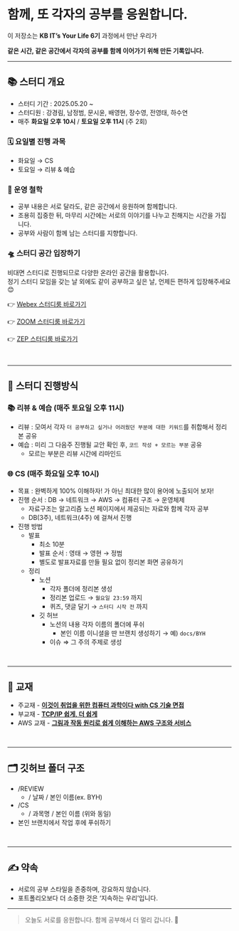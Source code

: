 # 함께, 또 각자의 공부를 응원합니다.

이 저장소는 **KB IT’s Your Life 6기** 과정에서 만난 우리가

**같은 시간, 같은 공간에서 각자의 공부를 함께 이어가기 위해 만든 기록입니다.**

---

## 📚 스터디 개요
- 스터디 기간 : 2025.05.20 ~
- 스터디원 : 강경림, 남정범, 문시윤, 배영현, 장수영, 전영태, 하수연
- 매주 **화요일 오후 10시** / **토요일 오후 11시** (주 2회)

### 🗓️ 요일별 진행 과목

- 화요일 → CS
- 토요일 → 리뷰 & 예습
  
### 🎯 운영 철학

- 공부 내용은 서로 달라도, 같은 공간에서 응원하며 함께합니다.
- 조용히 집중한 뒤, 마무리 시간에는 서로의 이야기를 나누고 친해지는 시간을 가집니다.
- 공부와 사람이 함께 남는 스터디를 지향합니다.

### 🛸 스터디 공간 입장하기

비대면 스터디로 진행되므로 다양한 온라인 공간을 활용합니다.
<br/>
정기 스터디 모임을 갖는 날 외에도 같이 공부하고 싶은 날, 언제든 편하게 입장해주세요 😊

👉 [Webex 스터디룸 바로가기](https://meet1576.webex.com/meet/pr26402902839)

👉 [ZOOM 스터디룸 바로가기](https://us05web.zoom.us/j/7768557399?pwd=eAwLGtB49gKbaalm5eb6LPC0xcBT3N.1)

👉 [ZEP 스터디룸 바로가기](https://zep.us/play/r7EOld?secret=202020)

<br/>

---

## 📘 스터디 진행방식

### 📚 리뷰 & 예습 (매주 토요일 오후 11시)

- 리뷰 : 모여서 각자 `더 공부하고 싶거나 어려웠던 부분에 대한 키워드`를 취합해서 정리본 공유
- 예습 : 미리 그 다음주 진행될 교안 확인 후, `코드 작성 + 모르는 부분` 공유
    - 모르는 부분은 리뷰 시간에 리마인드

### 🌐 CS  (매주 화요일 오후 10시)

- 목표 : 완벽하게 100% 이해하자! 가 아닌 최대한 많이 용어에 노출되어 보자!
- 진행 순서 : DB → 네트워크 → AWS → 컴퓨터 구조 → 운영체제
    - 자료구조는 알고리즘 노션 페이지에서 제공되는 자료와 함께 각자 공부
    - DB(3주), 네트워크(4주) 에 걸쳐서 진행
- 진행 방법
    - 발표
        - 최소 10분
        - 발표 순서 : 영태 → 영현 → 정범
        - 별도로 발표자료를 만들 필요 없이 정리본 화면 공유하기
    - 정리
        - 노션
            - 각자 폴더에 정리본 생성
            - 정리본 업로드 → `월요일 23:59` 까지
            - 퀴즈, 댓글 달기 → `스터디 시작 전` 까지
        - 깃 허브
            - 노션의 내용 각자 이름의 폴더에 푸쉬
                - 본인 이름 이니셜을 딴 브랜치 생성하기 → 예) `docs/BYH`
            - 이슈 ⇒ 그 주의 주제로 생성

<br/>

---

## 📖 교재

- 주교재 - [**이것이 취업을 위한 컴퓨터 과학이다 with CS 기술 면접**](https://product.kyobobook.co.kr/detail/S000214014967)
- 부교재 - [**TCP/IP 쉽게, 더 쉽게**](https://ebook-product.kyobobook.co.kr/dig/epd/ebook/E000002970920)
- AWS 교재 - [**그림과 작동 원리로 쉽게 이해하는 AWS 구조와 서비스**](https://ebook-product.kyobobook.co.kr/dig/epd/ebook/E000005393878)

<br/>

---

## 🗂️ 깃허브 폴더 구조

- /REVIEW
    - / 날짜 / 본인 이름(ex. BYH)
- /CS
    - / 과목명 / 본인 이름 (위와 동일)
- 본인 브랜치에서 작업 후에 푸쉬하기

<br/>

---

## ✍️ 약속

- 서로의 공부 스타일을 존중하며, 강요하지 않습니다.
- 포트폴리오보다 더 소중한 것은 ‘지속하는 우리’입니다.

---

> 오늘도 서로를 응원합니다. 함께 공부해서 더 멀리 갑니다. 🚀
